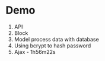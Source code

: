 # Demo

1. API
2. Block
3. Model process data with database 
4. Using bcrypt to hash password 
5. Ajax - 1h56m22s
